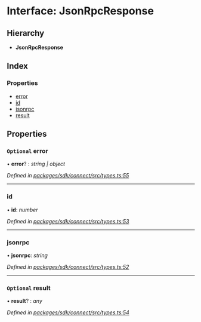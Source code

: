 # Interface: JsonRpcResponse

## Hierarchy

* **JsonRpcResponse**

## Index

### Properties

* [error](_types_.jsonrpcresponse.md#optional-error)
* [id](_types_.jsonrpcresponse.md#id)
* [jsonrpc](_types_.jsonrpcresponse.md#jsonrpc)
* [result](_types_.jsonrpcresponse.md#optional-result)

## Properties

### `Optional` error

• **error**? : *string | object*

*Defined in [packages/sdk/connect/src/types.ts:55](https://github.com/medhak1/celo-monorepo/blob/master/packages/sdk/connect/src/types.ts#L55)*

___

###  id

• **id**: *number*

*Defined in [packages/sdk/connect/src/types.ts:53](https://github.com/medhak1/celo-monorepo/blob/master/packages/sdk/connect/src/types.ts#L53)*

___

###  jsonrpc

• **jsonrpc**: *string*

*Defined in [packages/sdk/connect/src/types.ts:52](https://github.com/medhak1/celo-monorepo/blob/master/packages/sdk/connect/src/types.ts#L52)*

___

### `Optional` result

• **result**? : *any*

*Defined in [packages/sdk/connect/src/types.ts:54](https://github.com/medhak1/celo-monorepo/blob/master/packages/sdk/connect/src/types.ts#L54)*
